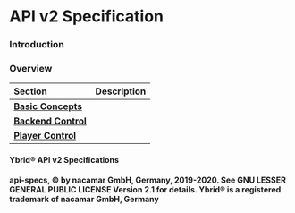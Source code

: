 # API v2 Specification

### Introduction

### Overview

| Section | Description |
| :--- | :--- |
| [**Basic Concepts**](basic-concepts.md) |  |
| [**Backend Control**](backend/) |  |
| [**Player Control**](player/) |  |

#### Ybrid® API v2 Specifications

**api-specs, © by nacamar GmbH, Germany, 2019-2020. See GNU LESSER GENERAL PUBLIC LICENSE Version 2.1 for details. Ybrid® is a registered trademark of nacamar GmbH, Germany**

